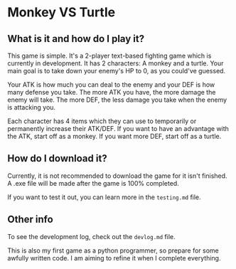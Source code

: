 # Monkey VS Turtle

## What is it and how do I play it?
This game is simple. It's a 2-player text-based fighting game which is currently in development. It has 2 characters: A monkey and a turtle. Your main goal is to take down your enemy's HP to 0, as you could've guessed.

Your ATK is how much you can deal to the enemy and your DEF is how many defense you take. The more ATK you have, the more damage the enemy will take. The more DEF, the less damage you take when the enemy is attacking you.

Each character has 4 items which they can use to temporarily or permanently increase their ATK/DEF.
If you want to have an advantage with the ATK, start off as a monkey. If you want more DEF, start off as a turtle.

## How do I download it?
Currently, it is not recommended to download the game for it isn't finished. A .exe file will be made after the game is 100% completed.

If you want to test it out, you can learn more in the `testing.md` file.

## Other info
To see the development log, check out the `devlog.md` file.

This is also my first game as a python programmer, so prepare for some awfully written code. I am aiming to refine it when I complete everything.
